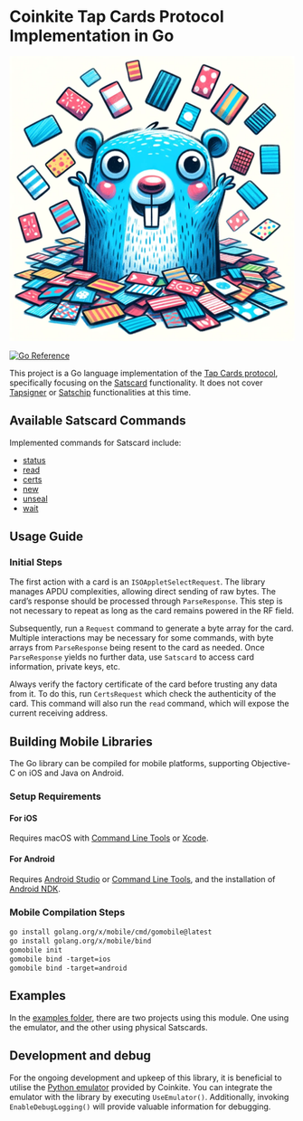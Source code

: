 # Coinkite Tap Cards Protocol Implementation in Go

![Gopher Logo](gopher.png)

[![Go Reference](https://pkg.go.dev/badge/github.com/schjonhaug/tapcards.svg)](https://pkg.go.dev/github.com/schjonhaug/tapcards)

This project is a Go language implementation of the [Tap Cards protocol](https://dev.coinkite.cards/docs/protocol.html), specifically focusing on the [Satscard](https://satscard.com) functionality. It does not cover [Tapsigner](https://tapsigner.com) or [Satschip](https://satschip.com) functionalities at this time.

## Available Satscard Commands

Implemented commands for Satscard include:

* [status](https://dev.coinkite.cards/docs/protocol.html#status)
* [read](https://dev.coinkite.cards/docs/protocol.html#read)
* [certs](https://dev.coinkite.cards/docs/protocol.html#certs)
* [new](https://dev.coinkite.cards/docs/protocol.html#new)
* [unseal](https://dev.coinkite.cards/docs/protocol.html#unseal)
* [wait](https://dev.coinkite.cards/docs/protocol.html#wait)

## Usage Guide

### Initial Steps

The first action with a card is an `ISOAppletSelectRequest`. The library manages APDU complexities, allowing direct sending of raw bytes. The card’s response should be processed through `ParseResponse`. This step is not necessary to repeat as long as the card remains powered in the RF field.

Subsequently, run a `Request` command to generate a byte array for the card.  Multiple interactions may be necessary for some commands, with byte arrays from `ParseResponse` being resent to the card as needed. Once `ParseResponse` yields no further data, use `Satscard` to access card information, private keys, etc.

Always verify the factory certificate of the card before trusting any data from it. To do this, run `CertsRequest` which check the authenticity of the card. This command will also run the `read` command, which will expose the current receiving address.

## Building Mobile Libraries

The Go library can be compiled for mobile platforms, supporting Objective-C on iOS and Java on Android.

### Setup Requirements

#### For iOS

Requires macOS with [Command Line Tools](https://developer.apple.com/download/all/?q=command%20line%20tools) or [Xcode](https://apps.apple.com/app/xcode/id497799835).

#### For Android

Requires [Android Studio](https://developer.android.com/studio) or [Command Line Tools](https://developer.android.com/studio#downloads), and the installation of [Android NDK](https://developer.android.com/ndk/).

### Mobile Compilation Steps

```shell
go install golang.org/x/mobile/cmd/gomobile@latest
go install golang.org/x/mobile/bind
gomobile init
gomobile bind -target=ios
gomobile bind -target=android
```

## Examples

In the [examples folder](examples), there are two projects using this module. One using the emulator, and the other using physical Satscards.

## Development and debug

For the ongoing development and upkeep of this library, it is beneficial to utilise the [Python emulator](https://github.com/coinkite/coinkite-tap-proto/tree/master/emulator) provided by Coinkite. You can integrate the emulator with the library by executing `UseEmulator()`. Additionally, invoking `EnableDebugLogging()` will provide valuable information for debugging.
